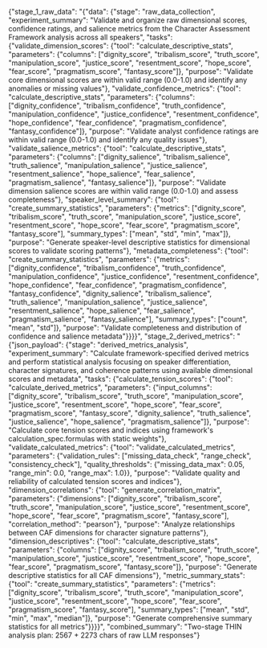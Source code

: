 {"stage_1_raw_data": "{\"data\": {\"stage\": \"raw_data_collection\", \"experiment_summary\": \"Validate and organize raw dimensional scores, confidence ratings, and salience metrics from the Character Assessment Framework analysis across all speakers\", \"tasks\": {\"validate_dimension_scores\": {\"tool\": \"calculate_descriptive_stats\", \"parameters\": {\"columns\": [\"dignity_score\", \"tribalism_score\", \"truth_score\", \"manipulation_score\", \"justice_score\", \"resentment_score\", \"hope_score\", \"fear_score\", \"pragmatism_score\", \"fantasy_score\"]}, \"purpose\": \"Validate core dimensional scores are within valid range (0.0-1.0) and identify any anomalies or missing values\"}, \"validate_confidence_metrics\": {\"tool\": \"calculate_descriptive_stats\", \"parameters\": {\"columns\": [\"dignity_confidence\", \"tribalism_confidence\", \"truth_confidence\", \"manipulation_confidence\", \"justice_confidence\", \"resentment_confidence\", \"hope_confidence\", \"fear_confidence\", \"pragmatism_confidence\", \"fantasy_confidence\"]}, \"purpose\": \"Validate analyst confidence ratings are within valid range (0.0-1.0) and identify any quality issues\"}, \"validate_salience_metrics\": {\"tool\": \"calculate_descriptive_stats\", \"parameters\": {\"columns\": [\"dignity_salience\", \"tribalism_salience\", \"truth_salience\", \"manipulation_salience\", \"justice_salience\", \"resentment_salience\", \"hope_salience\", \"fear_salience\", \"pragmatism_salience\", \"fantasy_salience\"]}, \"purpose\": \"Validate dimension salience scores are within valid range (0.0-1.0) and assess completeness\"}, \"speaker_level_summary\": {\"tool\": \"create_summary_statistics\", \"parameters\": {\"metrics\": [\"dignity_score\", \"tribalism_score\", \"truth_score\", \"manipulation_score\", \"justice_score\", \"resentment_score\", \"hope_score\", \"fear_score\", \"pragmatism_score\", \"fantasy_score\"], \"summary_types\": [\"mean\", \"std\", \"min\", \"max\"]}, \"purpose\": \"Generate speaker-level descriptive statistics for dimensional scores to validate scoring patterns\"}, \"metadata_completeness\": {\"tool\": \"create_summary_statistics\", \"parameters\": {\"metrics\": [\"dignity_confidence\", \"tribalism_confidence\", \"truth_confidence\", \"manipulation_confidence\", \"justice_confidence\", \"resentment_confidence\", \"hope_confidence\", \"fear_confidence\", \"pragmatism_confidence\", \"fantasy_confidence\", \"dignity_salience\", \"tribalism_salience\", \"truth_salience\", \"manipulation_salience\", \"justice_salience\", \"resentment_salience\", \"hope_salience\", \"fear_salience\", \"pragmatism_salience\", \"fantasy_salience\"], \"summary_types\": [\"count\", \"mean\", \"std\"]}, \"purpose\": \"Validate completeness and distribution of confidence and salience metadata\"}}}}", "stage_2_derived_metrics": "{\"json_payload\": {\"stage\": \"derived_metrics_analysis\", \"experiment_summary\": \"Calculate framework-specified derived metrics and perform statistical analysis focusing on speaker differentiation, character signatures, and coherence patterns using available dimensional scores and metadata\", \"tasks\": {\"calculate_tension_scores\": {\"tool\": \"calculate_derived_metrics\", \"parameters\": {\"input_columns\": [\"dignity_score\", \"tribalism_score\", \"truth_score\", \"manipulation_score\", \"justice_score\", \"resentment_score\", \"hope_score\", \"fear_score\", \"pragmatism_score\", \"fantasy_score\", \"dignity_salience\", \"truth_salience\", \"justice_salience\", \"hope_salience\", \"pragmatism_salience\"]}, \"purpose\": \"Calculate core tension scores and indices using framework's calculation_spec.formulas with static weights\"}, \"validate_calculated_metrics\": {\"tool\": \"validate_calculated_metrics\", \"parameters\": {\"validation_rules\": [\"missing_data_check\", \"range_check\", \"consistency_check\"], \"quality_thresholds\": {\"missing_data_max\": 0.05, \"range_min\": 0.0, \"range_max\": 1.0}}, \"purpose\": \"Validate quality and reliability of calculated tension scores and indices\"}, \"dimension_correlations\": {\"tool\": \"generate_correlation_matrix\", \"parameters\": {\"dimensions\": [\"dignity_score\", \"tribalism_score\", \"truth_score\", \"manipulation_score\", \"justice_score\", \"resentment_score\", \"hope_score\", \"fear_score\", \"pragmatism_score\", \"fantasy_score\"], \"correlation_method\": \"pearson\"}, \"purpose\": \"Analyze relationships between CAF dimensions for character signature patterns\"}, \"dimension_descriptives\": {\"tool\": \"calculate_descriptive_stats\", \"parameters\": {\"columns\": [\"dignity_score\", \"tribalism_score\", \"truth_score\", \"manipulation_score\", \"justice_score\", \"resentment_score\", \"hope_score\", \"fear_score\", \"pragmatism_score\", \"fantasy_score\"]}, \"purpose\": \"Generate descriptive statistics for all CAF dimensions\"}, \"metric_summary_stats\": {\"tool\": \"create_summary_statistics\", \"parameters\": {\"metrics\": [\"dignity_score\", \"tribalism_score\", \"truth_score\", \"manipulation_score\", \"justice_score\", \"resentment_score\", \"hope_score\", \"fear_score\", \"pragmatism_score\", \"fantasy_score\"], \"summary_types\": [\"mean\", \"std\", \"min\", \"max\", \"median\"]}, \"purpose\": \"Generate comprehensive summary statistics for all metrics\"}}}}", "combined_summary": "Two-stage THIN analysis plan: 2567 + 2273 chars of raw LLM responses"}
